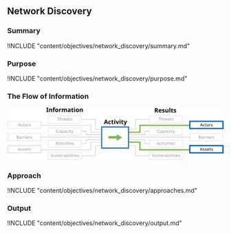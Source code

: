 ## Network Discovery

### Summary

!INCLUDE "content/objectives/network_discovery/summary.md"

### Purpose

!INCLUDE "content/objectives/network_discovery/purpose.md"

### The Flow of Information
![ Information Flow](content/images/info_flows/network_discovery.svg)

### Approach

!INCLUDE "content/objectives/network_discovery/approaches.md"

### Output

!INCLUDE "content/objectives/network_discovery/output.md"
